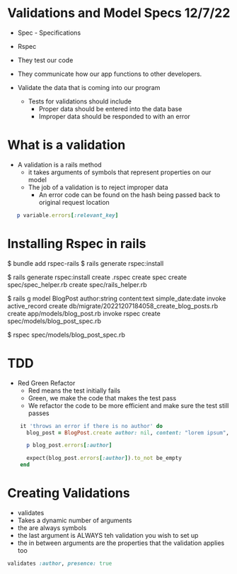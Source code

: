 # Validations and Model Specs 12/7/22

- Spec - Specifications  
- Rspec
- They test our code
- They communicate how our app functions to other developers.

- Validate the data that is coming into our program

  - Tests for validations should include
    - Proper data should be entered into the data base
    - Improper data should be responded to with an error

# What is a validation

  - A validation is a rails method
    - it takes arguments of symbols that represent properties on our model 
    - The job of a validation is to reject improper data 
      - An error code can be found on the hash being passed back to original request location

```ruby  
   p variable.errors[:relevant_key]
```

# Installing Rspec in rails
  $ bundle add rspec-rails
  $ rails generate rspec:install

  $ rails generate rspec:install
      create  .rspec
      create  spec
      create  spec/spec_helper.rb
      create  spec/rails_helper.rb

  $ rails g model BlogPost author:string content:text simple_date:date
      invoke  active_record
      create    db/migrate/20221207184058_create_blog_posts.rb
      create    app/models/blog_post.rb
      invoke    rspec
      create      spec/models/blog_post_spec.rb
  
  $ rspec spec/models/blog_post_spec.rb 

# TDD
  - Red Green Refactor
    - Red means the test initially fails
    - Green, we make the code that makes the test pass
    - We refactor the code to be more efficient and make sure the test still passes

```ruby
    it 'throws an error if there is no author' do
      blog_post = BlogPost.create author: nil, content: "lorem ipsum", simple_date: Date.today

      p blog_post.errors[:author]

      expect(blog_post.errors[:author]).to_not be_empty
    end
```

# Creating Validations
 -  validates 
  - Takes a dynamic number of arguments
  - the are always symbols
  - the last argument is ALWAYS teh validation you wish to set up
  - the in between arguments are the properties that the validation applies too

  ```ruby
  validates :author, presence: true
  ```